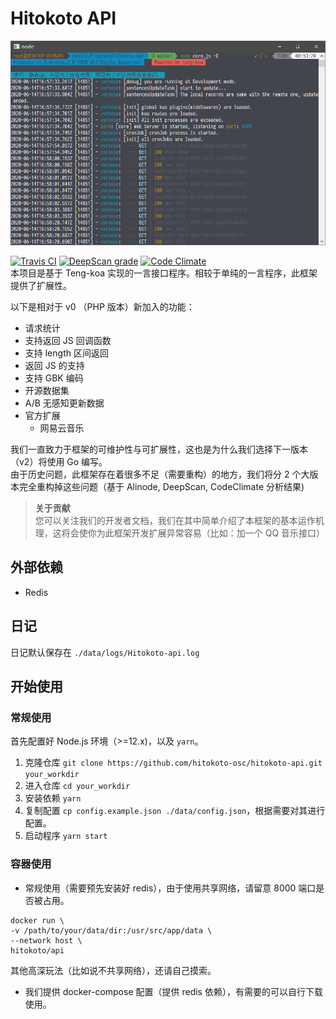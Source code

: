 # Hitokoto API

![alt](./img/screenshot.png)
  
[![Travis CI](https://travis-ci.org/hitokoto-osc/hitokoto-api.svg?branch=master)](https://travis-ci.org/github/hitokoto-osc/hitokoto-api) [![DeepScan grade](https://deepscan.io/api/teams/9730/projects/12316/branches/188710/badge/grade.svg)](https://deepscan.io/dashboard#view=project&tid=9730&pid=12316&bid=188710) [![Code Climate](https://codeclimate.com/github/hitokoto-osc/hitokoto-api/badges/gpa.svg)](https://codeclimate.com/github/hitokoto-osc/hitokoto-api)  
本项目是基于 Teng-koa 实现的一言接口程序。相较于单纯的一言程序，此框架提供了扩展性。

以下是相对于 v0 （PHP 版本）新加入的功能：

* 请求统计
* 支持返回 JS 回调函数
* 支持 length 区间返回
* 返回 JS 的支持
* 支持 GBK 编码
* 开源数据集
* A/B 无感知更新数据
* 官方扩展
  * 网易云音乐

我们一直致力于框架的可维护性与可扩展性，这也是为什么我们选择下一版本（v2）将使用 Go 编写。  
由于历史问题，此框架存在着很多不足（需要重构）的地方，我们将分 2 个大版本完全重构掉这些问题（基于 Alinode, DeepScan, CodeClimate 分析结果)

> **关于贡献**  
> 您可以关注我们的开发者文档，我们在其中简单介绍了本框架的基本运作机理，这将会使你为此框架开发扩展异常容易（比如：加一个 QQ 音乐接口）

## 外部依赖

* Redis
  
## 日记

日记默认保存在 `./data/logs/Hitokoto-api.log`

## 开始使用

### 常规使用

首先配置好 Node.js 环境（>=12.x)，以及 `yarn`。

1. 克隆仓库 `git clone https://github.com/hitokoto-osc/hitokoto-api.git your_workdir`
2. 进入仓库 `cd your_workdir`
3. 安装依赖 `yarn`
4. 复制配置 `cp config.example.json ./data/config.json`，根据需要对其进行配置。
5. 启动程序 `yarn start`

### 容器使用

* 常规使用（需要预先安装好 redis），由于使用共享网络，请留意 8000 端口是否被占用。

```shell
docker run \
-v /path/to/your/data/dir:/usr/src/app/data \
--network host \
hitokoto/api
```

其他高深玩法（比如说不共享网络），还请自己摸索。

* 我们提供 docker-compose 配置（提供 redis 依赖），有需要的可以自行下载使用。
